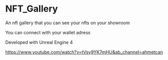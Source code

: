 # NFT_Gallery

An nft gallery that you can see your nfts on your showroom

You can connect with your wallet adress

Developed with Unreal Engine 4

https://www.youtube.com/watch?v=tVsy9YK7mHU&ab_channel=ahmetcan
